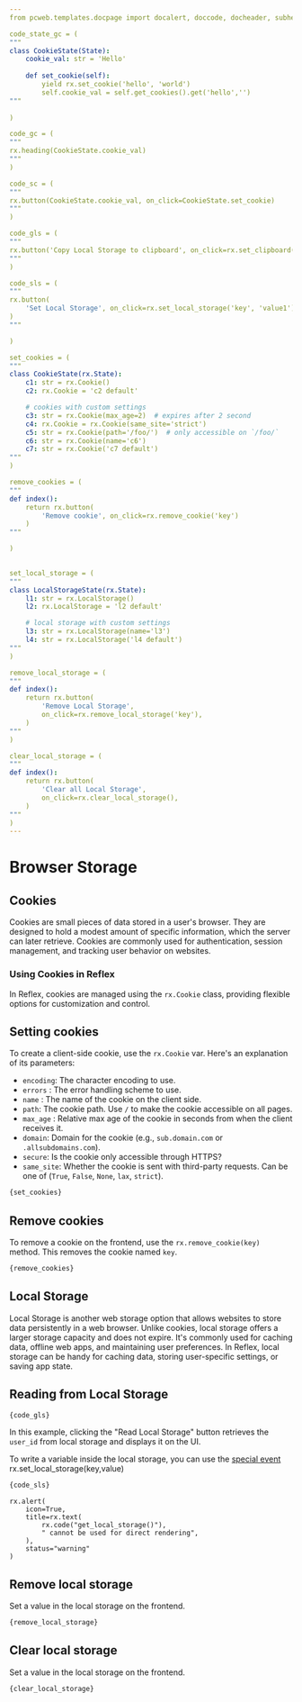 ```yaml
---
from pcweb.templates.docpage import docalert, doccode, docheader, subheader, docdemobox

code_state_gc = (
"""
class CookieState(State):
    cookie_val: str = 'Hello'
    
    def set_cookie(self):
        yield rx.set_cookie('hello', 'world')
        self.cookie_val = self.get_cookies().get('hello','')
"""
  
)

code_gc = (
"""
rx.heading(CookieState.cookie_val)
""" 
)

code_sc = (
"""
rx.button(CookieState.cookie_val, on_click=CookieState.set_cookie)
"""
)

code_gls = (
"""
rx.button('Copy Local Storage to clipboard', on_click=rx.set_clipboard(rx.get_local_storage('key')))
"""  
)

code_sls = (
"""
rx.button(
    'Set Local Storage', on_click=rx.set_local_storage('key', 'value1')
)
"""  

)

set_cookies = (
"""
class CookieState(rx.State):
    c1: str = rx.Cookie()
    c2: rx.Cookie = 'c2 default'

    # cookies with custom settings
    c3: str = rx.Cookie(max_age=2)  # expires after 2 second
    c4: rx.Cookie = rx.Cookie(same_site='strict')
    c5: str = rx.Cookie(path='/foo/')  # only accessible on `/foo/`
    c6: str = rx.Cookie(name='c6')
    c7: str = rx.Cookie('c7 default')
"""  
)

remove_cookies = (
"""
def index():
    return rx.button(
        'Remove cookie', on_click=rx.remove_cookie('key')
    )
"""  

)
  

set_local_storage = (
"""
class LocalStorageState(rx.State):
    l1: str = rx.LocalStorage()
    l2: rx.LocalStorage = 'l2 default'

    # local storage with custom settings
    l3: str = rx.LocalStorage(name='l3')
    l4: str = rx.LocalStorage('l4 default')
"""  
)

remove_local_storage = (
"""
def index():
    return rx.button(
        'Remove Local Storage',
        on_click=rx.remove_local_storage('key'),
    )
"""  
)

clear_local_storage = (
"""
def index():
    return rx.button(
        'Clear all Local Storage',
        on_click=rx.clear_local_storage(),
    )
"""  
)
---
```


# Browser Storage

## Cookies

Cookies are small pieces of data stored in a user's browser. They are designed to hold a modest amount of 
specific information, which the server can later retrieve. Cookies are commonly used for authentication, session
management, and tracking user behavior on websites.

### Using Cookies in Reflex
In Reflex, cookies are managed using the `rx.Cookie` class, providing flexible options for customization and control.


## Setting cookies
To create a client-side cookie, use the `rx.Cookie` var. Here's an explanation of its parameters:

- `encoding`: The character encoding to use.
- `errors` : The error handling scheme to use.
- `name` : The name of the cookie on the client side.
- `path`: The cookie path. Use `/` to make the cookie accessible on all pages.
- `max_age` : Relative max age of the cookie in seconds from when the client receives it.
- `domain`: Domain for the cookie (e.g., `sub.domain.com` or `.allsubdomains.com`).
- `secure`: Is the cookie only accessible through HTTPS?
- `same_site`: Whether the cookie is sent with third-party requests. Can be one of (`True`, `False`, `None`, `lax`, `strict`).

```python
{set_cookies}
```

## Remove cookies
To remove a cookie on the frontend, use the `rx.remove_cookie(key)` method. This removes the cookie named `key`.

```python
{remove_cookies}
```


## Local Storage
Local Storage is another web storage option that allows websites to store data persistently in a web browser. 
Unlike cookies, local storage offers a larger storage capacity and does not expire. It's commonly used for caching 
data, offline web apps, and maintaining user preferences.
In Reflex, local storage can be handy for caching data, storing user-specific settings, or saving app state.

## Reading from Local Storage

```python
{code_gls}
```
In this example, clicking the "Read Local Storage" button retrieves the `user_id` from local storage and displays it on the UI.

To write a variable inside the local storage, you can use the [special event]("/docs/api-reference/special-events")
rx.set_local_storage(key,value)

```python
{code_sls}
```

```reflex
rx.alert(
    icon=True,
    title=rx.text(
        rx.code("get_local_storage()"),
        " cannot be used for direct rendering",
    ),
    status="warning"
)
```

## Remove local storage
Set a value in the local storage on the frontend.

```python
{remove_local_storage}
```

## Clear local storage
Set a value in the local storage on the frontend.

```python
{clear_local_storage}
```
